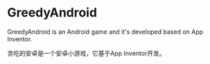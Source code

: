 # GreedyAndroid
GreedyAndroid is an Android game and it's developed based on App Inventor.

贪吃的安卓是一个安卓小游戏，它基于App Inventor开发。
